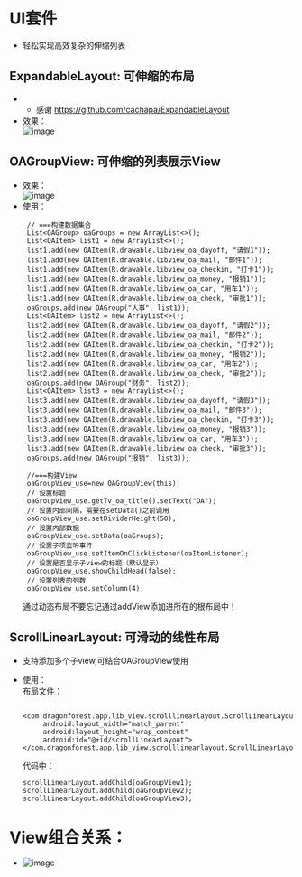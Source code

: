 # UI套件
* 轻松实现高效复杂的伸缩列表

## ExpandableLayout: 可伸缩的布局
* * 感谢 https://github.com/cachapa/ExpandableLayout  
* 效果：<br>
   ![image](images/expandable.gif)
   
## OAGroupView: 可伸缩的列表展示View
* 效果：<br>
   ![image](images/oagroup.gif)
* 使用：<br>
   ```
    // ===构建数据集合
    List<OAGroup> oaGroups = new ArrayList<>();
    List<OAItem> list1 = new ArrayList<>();
    list1.add(new OAItem(R.drawable.libview_oa_dayoff, "请假1"));
    list1.add(new OAItem(R.drawable.libview_oa_mail, "邮件1"));
    list1.add(new OAItem(R.drawable.libview_oa_checkin, "打卡1"));
    list1.add(new OAItem(R.drawable.libview_oa_money, "报销1"));
    list1.add(new OAItem(R.drawable.libview_oa_car, "用车1"));
    list1.add(new OAItem(R.drawable.libview_oa_check, "审批1"));
    oaGroups.add(new OAGroup("人事", list1));
    List<OAItem> list2 = new ArrayList<>();
    list2.add(new OAItem(R.drawable.libview_oa_dayoff, "请假2"));
    list2.add(new OAItem(R.drawable.libview_oa_mail, "邮件2"));
    list2.add(new OAItem(R.drawable.libview_oa_checkin, "打卡2"));
    list2.add(new OAItem(R.drawable.libview_oa_money, "报销2"));
    list2.add(new OAItem(R.drawable.libview_oa_car, "用车2"));
    list2.add(new OAItem(R.drawable.libview_oa_check, "审批2"));
    oaGroups.add(new OAGroup("财务", list2));
    List<OAItem> list3 = new ArrayList<>();
    list3.add(new OAItem(R.drawable.libview_oa_dayoff, "请假3"));
    list3.add(new OAItem(R.drawable.libview_oa_mail, "邮件3"));
    list3.add(new OAItem(R.drawable.libview_oa_checkin, "打卡3"));
    list3.add(new OAItem(R.drawable.libview_oa_money, "报销3"));
    list3.add(new OAItem(R.drawable.libview_oa_car, "用车3"));
    list3.add(new OAItem(R.drawable.libview_oa_check, "审批3"));
    oaGroups.add(new OAGroup("报销", list3));
     
    //===构建View   
    oaGroupView_use=new OAGroupView(this);
    // 设置标题
    oaGroupView_use.getTv_oa_title().setText("OA");
    // 设置内部间隔，需要在setData()之前调用
    oaGroupView_use.setDividerHeight(50);
    // 设置内部数据
    oaGroupView_use.setData(oaGroups);
    // 设置子项监听事件
    oaGroupView_use.setItemOnClickListener(oaItemListener);
    // 设置是否显示子view的标题（默认显示）
    oaGroupView_use.showChildHead(false);
    // 设置列表的列数
    oaGroupView_use.setColumn(4);
   ``` 
   通过动态布局不要忘记通过addView添加进所在的根布局中！
      
## ScrollLinearLayout: 可滑动的线性布局
* 支持添加多个子view,可结合OAGroupView使用
* 使用：<br>
    布局文件：
   ```
    <com.dragonforest.app.lib_view.scrolllinearlayout.ScrollLinearLayout
        android:layout_width="match_parent"
        android:layout_height="wrap_content"
        android:id="@+id/scrollLinearLayout"></com.dragonforest.app.lib_view.scrolllinearlayout.ScrollLinearLayout>
   ```
   
   代码中：
   ```
   scrollLinearLayout.addChild(oaGroupView1);
   scrollLinearLayout.addChild(oaGroupView2);
   scrollLinearLayout.addChild(oaGroupView3);
   ```
   
# View组合关系：

   * ![image](images/jiegou.png)



